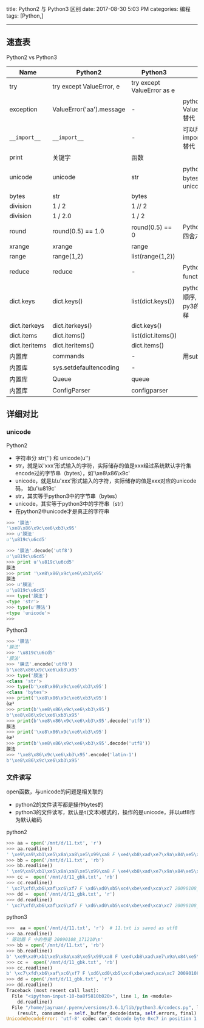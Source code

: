 title: Python2 与 Python3 区别
date: 2017-08-30 5:03 PM
categories: 编程
tags: [Python,]

---

## 速查表
Python2 vs Python3

| Name | Python2 | Python3 | Addtion Info |
| --- | --- | --- | --- |
| try | try except ValueError, e | try except ValueError as e |  |
| exception | ValueError('aa').message | - | python3中可用ValueError('aa').args[0] 替代 |
| `__import__` | `__import__` | - | 可以用importlib.import_module替代 |
| print | 关键字 | 函数 |  |
| unicode | unicode | str | python2默认的string是bytes， Python3中是unicode |
| bytes | str | bytes |  |
| division | 1 / 2 | 1 // 2 |  |
| division | 1 / 2.0 | 1 / 2 |  |
| round | round(0.5) == 1.0 | round(0.5) == 0 | Python3内建的 round 是四舍六入五成双的机制 |
| xrange | xrange | range |  |
| range | range(1,2) | list(range(1,2)) |  |
| reduce | reduce | - | Python使用functools.reduce替代 |
| dict.keys | dict.keys() | list(dict.keys()) | python的dict遍历不保证顺序, 同一个字典py2和py3的遍历顺序可能不一样 |
| dict.iterkeys | dict.iterkeys() | dict.keys() |  |
| dict.items | dict.items() | list(dict.items()) |  |
| dict.iteritems | dict.iteritems() | dict.items() |  |
| 内置库 | commands | - | 用subprocess替代 |
| 内置库 | sys.setdefaultencoding | - |  |
| 内置库 | Queue | queue |  |
| 内置库 | ConfigParser | configparser |  |

## 详细对比
### unicode
Python2
- 字符串分 str('') 和 unicode(u'')
- str，就是以'xxx'形式输入的字符，实际储存的值是xxx经过系统默认字符集encode过的字节串（bytes），如'\xe8\x86\x9c'
- unicode，就是以u'xxx'形式输入的字符，实际储存的值是xxx对应的unicode码， 如u'\u819c'
- str，其实等于python3中的字节串（bytes）
- unicode，其实等于python3中的字符串（str）
- 在python2中unicode才是真正的字符串

<!--more-->

```python
>>> '膜法'
'\xe8\x86\x9c\xe6\xb3\x95'
>>> u'膜法'
u'\u819c\u6cd5'

>>> '膜法'.decode('utf8')
u'\u819c\u6cd5'
>>> print u'\u819c\u6cd5'
膜法
>>> print '\xe8\x86\x9c\xe6\xb3\x95'
膜法
>>> u'膜法'
u'\u819c\u6cd5'
>>> type('膜法')
<type 'str'>
>>> type(u'膜法')
<type 'unicode'>
>>>
```

Python3

```python
>>> '膜法'
'膜法'
>>> '\u819c\u6cd5'
'膜法'
>>> '膜法'.encode('utf8')
b'\xe8\x86\x9c\xe6\xb3\x95'
>>> type('膜法')
<class 'str'>
>>> type(b'\xe8\x86\x9c\xe6\xb3\x95')
<class 'bytes'>
>>> print('\xe8\x86\x9c\xe6\xb3\x95')
èæ³
>>> print(b'\xe8\x86\x9c\xe6\xb3\x95')
b'\xe8\x86\x9c\xe6\xb3\x95'
>>> print(b'\xe8\x86\x9c\xe6\xb3\x95'.decode('utf8'))
膜法
>>> print('\xe8\x86\x9c\xe6\xb3\x95')
èæ³
>>> print(b'\xe8\x86\x9c\xe6\xb3\x95'.decode('utf8'))
膜法
>>> '\xe8\x86\x9c\xe6\xb3\x95'.encode('latin-1')
b'\xe8\x86\x9c\xe6\xb3\x95'
```

### 文件读写
open函数，与unicode的问题是相关联的
- python2的文件读写都是操作bytes的
- python3的文件读写，默认是`t`(文本)模式的，操作的是unicode，并以utf8作为默认编码

python2

```python
>>> aa = open('/mnt/d/11.txt', 'r')
>>> aa.readline()
' \xe9\xa9\xb1\xe5\x8a\xa8\xe5\x99\xa8 F \xe4\xb8\xad\xe7\x9a\x84\xe5\x8d\xb7\xe6\x98\xaf 20090108_171210\r\n'
>>> bb = open('/mnt/d/11.txt', 'rb')
>>> bb.readline()
' \xe9\xa9\xb1\xe5\x8a\xa8\xe5\x99\xa8 F \xe4\xb8\xad\xe7\x9a\x84\xe5\x8d\xb7\xe6\x98\xaf 20090108_171210\r\n'
>>> cc =  open('/mnt/d/11_gbk.txt', 'rb')
>>> cc.readline()
' \xc7\xfd\xb6\xaf\xc6\xf7 F \xd6\xd0\xb5\xc4\xbe\xed\xca\xc7 20090108_171210'
>>> dd =  open('/mnt/d/11_gbk.txt', 'r')
>>> dd.readline()
' \xc7\xfd\xb6\xaf\xc6\xf7 F \xd6\xd0\xb5\xc4\xbe\xed\xca\xc7 20090108_171210'
```

python3

```python
>>>  aa = open('/mnt/d/11.txt', 'r')  # 11.txt is saved as utf8
>>> aa.readline()
' 驱动器 F 中的卷是 20090108_171210\n'
>>> bb = open('/mnt/d/11.txt', 'rb')
>>> bb.readline()
b' \xe9\xa9\xb1\xe5\x8a\xa8\xe5\x99\xa8 F \xe4\xb8\xad\xe7\x9a\x84\xe5\x8d\xb7\xe6\x98\xaf 20090108_171210\r\n'
>>> cc =  open('/mnt/d/11_gbk.txt', 'rb')
>>> cc.readline()
b' \xc7\xfd\xb6\xaf\xc6\xf7 F \xd6\xd0\xb5\xc4\xbe\xed\xca\xc7 20090108_171210'
>>> dd = open('/mnt/d/11_gbk.txt', 'r')
>>> dd.readline()
Traceback (most recent call last):
  File "<ipython-input-10-ba8f5810b020>", line 1, in <module>
    dd.readline()
  File "/home/jayruan/.pyenv/versions/3.6.1/lib/python3.6/codecs.py", line 321, in decode
    (result, consumed) = self._buffer_decode(data, self.errors, final)
UnicodeDecodeError: 'utf-8' codec can't decode byte 0xc7 in position 1: invalid continuation byte
```
